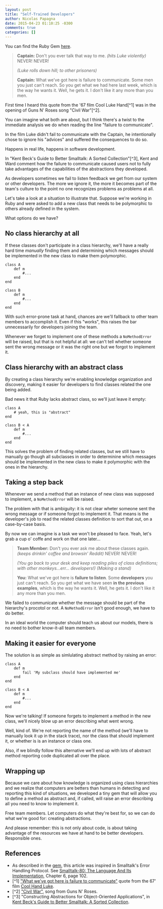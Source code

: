 ```yaml
---
layout: post
title: "Self-Trained Developers"
author: Nicolas Papagna
date: 2015-04-23 01:10:25 -0300
comments: true
categories: []
---
```

You can find the Ruby Gem [here](https://rubygems.org/gems/error_handling_protocol).

> **Captain:** Don't you ever talk that way to me. *(hits Luke violently)* NEVER! NEVER!
> 
> *(Luke rolls down hill; to other prisoners)*
> 
> **Captain:** What we've got here is failure to communicate. Some men you just can't reach. So you get what we had here last week, which is the way he wants it. Well, he gets it. I don't like it any more than you men.

First time I heard this quote from the '67 film Cool Luke Hand[^1] was in the opening of Guns N' Roses song "Civil War"[^2].

You can imagine what both are about, but I think there's a twist to the immediate analysis we do when reading the line "failure to communicate".

In the film Luke didn't fail to communicate with the Captain, he intentionally chose to ignore his "advices" and suffered the consequences to do so.

Happens in real life, happens in software development.

In "Kent Beck's Guide to Better Smalltalk: A Sorted Collection"[^3], Kent and Ward  comment how the failure to communicate caused users not to fully take advantages of the capabilities of the abstractions they developed.

As developers sometimes we fail to listen feedback we get from our system or other developers. The more we ignore it, the more it becomes part of the team's culture to the point no one recognizes problems as problems at all.
 
Let's take a look at a situation to illustrate that. Suppose we're working in Ruby and were asked to add a new class that needs to be polymorphic to others already defined in the system.

What options do we have?

No class hierarchy at all
-------------------------

If these classes don't participate in a class hierarchy, we'll have a really hard time *manually* finding them and determining which messages should be implemented in the new class to make them polymorphic.

    class A
    	def m
	    	#...
    	end
    end
    
    class B
    	def m
	    	#...
    	end
    end

With such error-prone task at hand, chances are we'll fallback to other team members to accomplish it. Even if this "works", this raises the bar unnecessarily for developers joining the team.

Whenever we forget to implement one of these methods a `NoMethodError` will be raised, but that is not helpful at all: we can't tell whether someone sent the wrong message or it was the right one but we forgot to implement it.

Class hierarchy with an abstract class
--------------------------------------
By creating a class hierarchy we're enabling knowledge organization and discovery, making it easier for developers to find classes related the one being added.

Bad news it that Ruby lacks abstract class, so we'll just leave it empty:

    class A
	    # yeah, this is "abstract"
    end
    
    class B < A
    	def m
	    	#...
    	end
    end

This solves the problem of finding related classes, but we still have to manually go though all subclasses in order to  determinine which messages should be implemented in the new class to make it polymorphic with the ones in the hierarchy.

Taking a step back
------------------
Whenever we send a method that an instance of  new class was supposed to implement, a `NoMethodError` will be raised.

The problem with that is ambiguity: it is not clear wheter someone sent the wrong message or if someone forgot to implement it.
That means is the developer's job to read the related classes definition to sort that out, on a case-by-case basis.

By now we can imagine is a task we won't be pleased to face. Yeah, let's grab a cup o' coffe and work on that one later...

> **Team Member:** Don't you ever ask me about these classes again. *(keeps drinkin' coffee and browsin' Reddit)* NEVER! NEVER!
> 
> *(You go back to your desk and keep reading piles of class definitions; with other monkeys...err... developers!)*
> *(Making a stand)*
> 
>  **You:** What we've got here is **failure to listen**. Some **developers** you just can't
> reach. So you get what we have seen **in the previous examples**, which is the way he
> wants it. Well, he gets it. I don't like it any more than you men.

We failed to communicate whether the message should be part of the hierarchy's procotol or not. A `NoMethodError` isn't good enough, we have to do better.

In an ideal world the computer should teach us about our models, there is no need to bother know-it-all team members.

Making it easier for everyone
-----------------------------
The solution is as simple as simlulating abstract method by raising an error:

    class A
    	def m
	    	fail 'My subclass should have implemented me'
    	end
    end
    
    class B < A
    	def m
	    	#...
    	end
    end

Now we're talking! If someone forgets to implement a method in the new class, we'll nicely blow up an error describing what went wrong.

Well, kind of. We're not reporting the name of the method (we'll have to manually look it up in the stack trace), nor the class that should implement it, or whether is is an instance or class one.

Also, if we blindly follow this alternative we'll end up with lots of abstract method reporting code duplicated all over the place.

Wrapping up
-----------

Because we care about how knowledge is organized using class hierarchies and we realize that computers are betters than humans in detecting and reporting this kind of situations, we developed a tiny gem that will allow you to define a method as abstract and, if called, will raise an error describing all you need to know to implement it.

Free team members. Let computers do what they're best for, so we can do what we're good for: creating abstractions.

And please remember: this is not only about code, is about taking advantage of the resources we have at hand to be better developers. Responsible ones.

References
----------
 - As described in the [gem](https://github.com/10Pines/error_handling_protocol), this article was inspired in Smalltalk's Error Handling Protocol. See [Smalltalk-80: The Language And Its Implementation](http://stephane.ducasse.free.fr/FreeBooks/BlueBook/Bluebook.pdf), Chapter 6, page 102.
 - [^1] ["What we've got here is failure to communicate"](https://www.youtube.com/watch?v=yBBWUZfgRiw) quote from the 67' film [Cool Hand Luke](http://www.imdb.com/title/tt0061512).
 - [^2] ["Civil War"](http://grooveshark.com/s/Civil+War/3YCp2K?src=5), song from Guns N' Roses.
 - [^3] "Constructing Abstractions for Object-Oriented Applications", in [Kent Beck's Guide to Better Smalltalk: A Sorted Collection](http://www.amazon.es/Kent-Becks-Guide-Better-Smalltalk/dp/0521644372).
